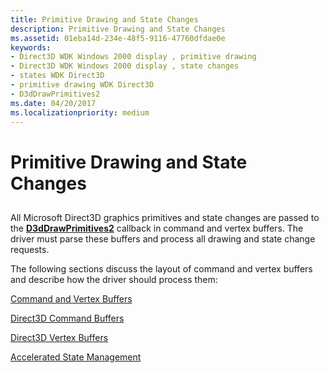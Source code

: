 ```yaml
---
title: Primitive Drawing and State Changes
description: Primitive Drawing and State Changes
ms.assetid: 01eba14d-234e-48f5-9116-47760dfdae0e
keywords:
- Direct3D WDK Windows 2000 display , primitive drawing
- Direct3D WDK Windows 2000 display , state changes
- states WDK Direct3D
- primitive drawing WDK Direct3D
- D3dDrawPrimitives2
ms.date: 04/20/2017
ms.localizationpriority: medium
---
```


# Primitive Drawing and State Changes


## <span id="ddk_primitive_drawing_and_state_changes_gg"></span><span id="DDK_PRIMITIVE_DRAWING_AND_STATE_CHANGES_GG"></span>


All Microsoft Direct3D graphics primitives and state changes are passed to the [**D3dDrawPrimitives2**](https://docs.microsoft.com/windows-hardware/drivers/ddi/d3dhal/nc-d3dhal-lpd3dhal_drawprimitives2cb) callback in command and vertex buffers. The driver must parse these buffers and process all drawing and state change requests.

The following sections discuss the layout of command and vertex buffers and describe how the driver should process them:

[Command and Vertex Buffers](command-and-vertex-buffers.md)

[Direct3D Command Buffers](direct3d-command-buffers.md)

[Direct3D Vertex Buffers](direct3d-vertex-buffers.md)

[Accelerated State Management](accelerated-state-management.md)

 

 






